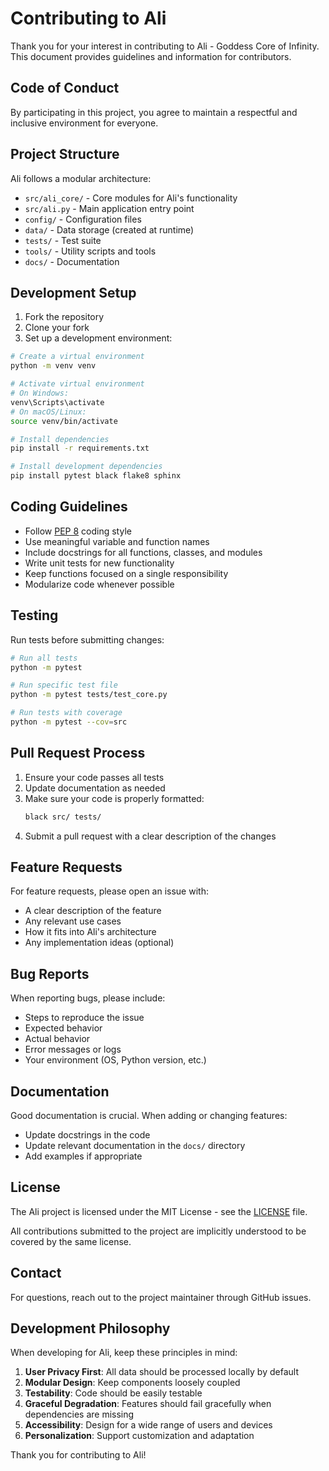 # Contributing to Ali

Thank you for your interest in contributing to Ali - Goddess Core of Infinity. This document provides guidelines and information for contributors.

## Code of Conduct

By participating in this project, you agree to maintain a respectful and inclusive environment for everyone.

## Project Structure

Ali follows a modular architecture:

- `src/ali_core/` - Core modules for Ali's functionality
- `src/ali.py` - Main application entry point
- `config/` - Configuration files
- `data/` - Data storage (created at runtime)
- `tests/` - Test suite
- `tools/` - Utility scripts and tools
- `docs/` - Documentation

## Development Setup

1. Fork the repository
2. Clone your fork
3. Set up a development environment:

```bash
# Create a virtual environment
python -m venv venv

# Activate virtual environment
# On Windows:
venv\Scripts\activate
# On macOS/Linux:
source venv/bin/activate

# Install dependencies
pip install -r requirements.txt

# Install development dependencies
pip install pytest black flake8 sphinx
```

## Coding Guidelines

- Follow [PEP 8](https://www.python.org/dev/peps/pep-0008/) coding style
- Use meaningful variable and function names
- Include docstrings for all functions, classes, and modules
- Write unit tests for new functionality
- Keep functions focused on a single responsibility
- Modularize code whenever possible

## Testing

Run tests before submitting changes:

```bash
# Run all tests
python -m pytest

# Run specific test file
python -m pytest tests/test_core.py

# Run tests with coverage
python -m pytest --cov=src
```

## Pull Request Process

1. Ensure your code passes all tests
2. Update documentation as needed
3. Make sure your code is properly formatted:
   ```bash
   black src/ tests/
   ```
4. Submit a pull request with a clear description of the changes

## Feature Requests

For feature requests, please open an issue with:

- A clear description of the feature
- Any relevant use cases
- How it fits into Ali's architecture
- Any implementation ideas (optional)

## Bug Reports

When reporting bugs, please include:

- Steps to reproduce the issue
- Expected behavior
- Actual behavior
- Error messages or logs
- Your environment (OS, Python version, etc.)

## Documentation

Good documentation is crucial. When adding or changing features:

- Update docstrings in the code
- Update relevant documentation in the `docs/` directory
- Add examples if appropriate

## License

The Ali project is licensed under the MIT License - see the [LICENSE](LICENSE) file.

All contributions submitted to the project are implicitly understood to be covered by the same license.

## Contact

For questions, reach out to the project maintainer through GitHub issues.

## Development Philosophy

When developing for Ali, keep these principles in mind:

1. **User Privacy First**: All data should be processed locally by default
2. **Modular Design**: Keep components loosely coupled
3. **Testability**: Code should be easily testable
4. **Graceful Degradation**: Features should fail gracefully when dependencies are missing
5. **Accessibility**: Design for a wide range of users and devices
6. **Personalization**: Support customization and adaptation

Thank you for contributing to Ali!
